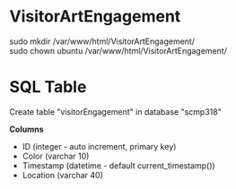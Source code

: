 # VisitorArtEngagement
sudo mkdir /var/www/html/VisitorArtEngagement/  
sudo chown ubuntu /var/www/html/VisitorArtEngagement/  

# SQL Table
Create table "visitorEngagement" in database "scmp318"

**Columns**
* ID (integer - auto increment, primary key)
* Color (varchar 10)
* Timestamp (datetime - default current\_timestamp())
* Location (varchar 40)
